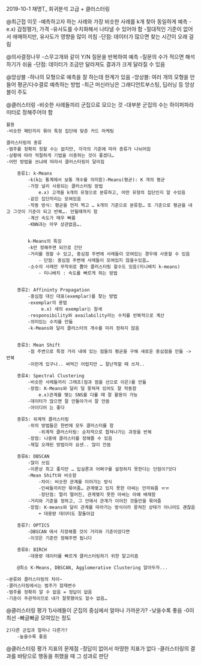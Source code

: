 2019-10-1
재명T_ 회귀분석 고급 + 클러스터링

@최근접 이웃
    -예측하고자 하는 사례와 가장 비슷한 사례를 k개 찾아 동일하게 예측
    -e.x) 감정평가, 가격
    -유사도를 수치화해서 나타낼 수 있어야 함
    -절대적인 기준이 없어서 애매하지만, 유사도가 영향을 많이 끼침
    -단점: 데이터가 많으면 찾는 시간이 오래 걸림

@의사결정나무
    -스무고개와 같이 Y/N 질문을 반복하여 예측
    -질문의 수가 적으면 해석하기가 쉬움
    -단점: 데이터가 조금만 달라져도 결과가 크게 달라질 수 있음

@앙상블
    -하나의 모형으로 예측을 잘 하는데 한계가 있음
    -앙상블: 여러 개의 모형을 만들어 평균/다수결로 예측하는 방법
    -최근 머신러닝은 그래디언트부스팅, 딥러닝 등 앙상블이 주도

@클러스터링
    -비슷한 사례들끼리 군집으로 모으는 것
    -대부분 군집의 수는 하이퍼파라미터로 정해주어야 함

	활용
    -비슷한 패턴끼리 묶어 특정 집단에 맞춘 카드 마케팅

	클러스터링의 종류
    -범주를 정확히 정할 수는 없지만, 각각의 기준에 따라 종류가 나뉘어짐
    -상황에 따라 적절하게 기법을 이용하는 것이 좋겠다…
    -어떤 방법을 쓰냐에 따라서 클러스터링이 달라짐

        종류1: k-Means
            -k(k는 통계에서 보통 개수를 의미함)-Means(평균): K 개의 평균
            -가장 널리 사용되는 클러스터링 방법
                e.x) 고객을 k개의 유형으로 분류하고, 어떤 유형의 집단인지 알 수있음
            -같은 집단끼리는 모여있음
            -작동 방식: 평균을 먼저 찍고 … k개의 기준으로 분류함… 또 기준으로 평균을 내고 그것이 기준이 되고 반복…. 안될때까지 함
            -계산 속도가 매우 빠름
            -KNN과는 아무 상관없음…. 


            k-Means의 특징
            -k만 정해주면 되므로 간단
            -거리를 정할 수 있고, 중심점 주변에 사례들이 모여있는 경우에 사용할 수 있음
                - 단점: 중심점 주변에 사례들이 모여있지 않을수있음…
            -소수의 사례만 무작위로 뽑아 클러스터링 할수도 있음(미니배치 k-means)
                - 미니배치 : 속도를 빠르게 하는 방법


        종류2: Affininty Propagation
            -중심점 대신 대표(exemplar)를 찾는 방법
            -exemplar의 용법
                 e.x) 새의 exemplar는 참새
            -responsibility와 availability라는 수치를 반복적으로 계산
            -의미있는 수치를 만듦
            -k-Means와 달리 클러스터의 개수를 미리 정하지 않음


		종류3: Mean Shift
            -점 주변으로 특정 거리 내에 있는 점들의 평균을 구해 새로운 중심점을 만듦 -> 반복
            -이런게 있구나.. 써먹긴 어렵지만 … 잘난척할 때 쓰자..
	
		종류4: Spectral Clustering
            -비슷한 사례들끼리 그래프(점과 점을 선으로 이은)를 만듦
            -장점: K-Means와 달리 덜 뭉쳐져 있어도 잘 작동함
                e.x)관계를 맺는 SNS를 다룰 때 잘 활용이 가능
            -데이터가 많으면 잘 안돌아가서 잘 안씀
            -아이디어 는 좋다

		종류5: 위계적 클러스터링
            -위의 방법들은 한번에 모두 클러스터를 함
                -위계적 클러스터링: 순차적으로 합쳐나가는 과정을 반복
            -장점: 나중에 클러스터를 정해줄 수 있음
            -제일 오래된 방법이라 요샌.. 많이 안씀

		종류6: DBSCAN 
            -많이 쓰임
            -이론상 최고 좋지만 … 입실론과 어쩌구를 설정하지 못한다는 단점이?잇다
            -Mean Shift와 비슷함
                -차이: 비슷한 관계를 이어가는 방식
                -인싸들끼리만 묶어줌… 관계맺고 있지 못한 아싸는 안끼워줌 ㅠㅠ
                -장단점: 멀리 떨어진, 관계맺지 못한 아싸는 아예 배제함 
            -거리와 기준을 정하고, 그 안에서 관계가 이어진 것들만을 묶어줌
            -장점: K-means와 달리 관계를 따라가는 방식이라 뭉쳐진 상태가 아니어도 괜찮음
                + 대용량 데이터도 잘돌아감

		종류7: OPTICS
            -DBSCAN 에서 지정해줄 것이 거리와 기준이었다면
            -이것은 기준만 정해주면 됩니다

		종류8: BIRCH
            -대용량 데이터를 빠르게 클러스터링하기 위한 알고리즘
        
        @최소 K-Means, DBSCAN, Agglomerative Clustering 알아두자...

    ~분류와 클러스터링의 차이~
    -클러스터링에서는 범주가 잠재변수
    -범주를 정확히 알 수 없음 = 정답이 없음
    -기준이 주관적이므로 내가 잘못했어도 알수 없음…

@클러스터링 평가
    1)사례들이 군집의 중심에서 얼마나 가까운가?
        -낮을수록 좋음
        -0이 최선
        -빠글빠글 모여있는 정도


    2)다른 군집과 얼마나 다른가?
        -높을수록 좋음

@클러스터링 평가 지표의 문제점
    -정답이 없어서 마땅한 지표가 없다
    -클러스터링의 결과를 바탕으로 행동을 취했을 때 그 성과로 판단
